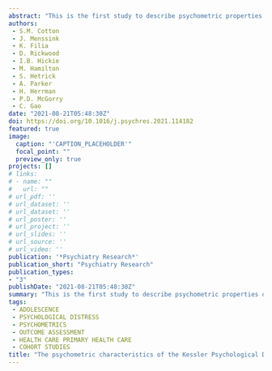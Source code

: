 ```yaml
---
abstract: "This is the first study to describe psychometric properties of the Kessler Psychological Distress Scale (K6) in a large cohort of help-seeking young people presenting to primary mental health care services. The aim was to determine whether the K6 was appropriate for monitoring outcomes in such settings. 1067 young people were recruited from Australian headspace services. We examined dimensionality of the K6, measurement invariance, and how the K6 correlated with the the Patient Health Questionnaire–9 (PHQ-9)and the Generalised Anxiety Disorder–7 Scale (GAD-7). **Standardised** Response Mean (SRM) and Cohen's d effect size (ES) were used to examine 3-month stability of the K6. The best-fitting model was a two-factor model: (i) nervous and restlessness; and (ii) hopeless, worthless, depressed and effort. Measurement non-invariance was observed for sex and age groups. K6 strongly correlated with the PHQ-9 and GAD-7. **The** K6 was less sensitive to change compared to these other two measures. There was some support for the K6 being a screener for young people presenting to primary care; however, there issues arise with its use as an outcome measure. These issues include measurement non-invariance, concern about the dimensionality and focus of items, and its sensitivity to change."
authors:
 - S.M. Cotton
 - J. Menssink
 - K. Filia
 - D. Rickwood
 - I.B. Hickie
 - M. Hamilton
 - S. Hetrick
 - A. Parker
 - H. Herrman
 - P.D. McGorry
 - C. Gao
date: "2021-08-21T05:48:30Z"
doi: https://doi.org/10.1016/j.psychres.2021.114182
featured: true
image:
  caption: "'CAPTION_PLACEHOLDER'"
  focal_point: ""
  preview_only: true
projects: []
# links:
# - name: ""
#   url: ""
# url_pdf: ''
# url_dataset: ''
# url_dataset: ''
# url_poster: ''
# url_project: ''
# url_slides: ''
# url_source: ''
# url_video: '' 
publication: '*Psychiatry Research*'
publication_short: "Psychiatry Research"
publication_types:
- "3"
publishDate: "2021-08-21T05:48:30Z"
summary: "This is the first study to describe psychometric properties of the Kessler Psychological Distress Scale (K6) in a large cohort of help-seeking young people presenting to primary mental health care services.  The aim was to determine whether the K6 was appropriate for monitoring outcomes in such settings. 1067 young people were recruited from Australian headspace services..."
tags:
 - ADOLESCENCE
 - PSYCHOLOGICAL DISTRESS
 - PSYCHOMETRICS
 - OUTCOME ASSESSMENT
 - HEALTH CARE PRIMARY HEALTH CARE
 - COHORT STUDIES
title: "The psychometric characteristics of the Kessler Psychological Distress Scale (K6) in help-seeking youth: What do you miss when using it as an outcome measure?"
---
```

